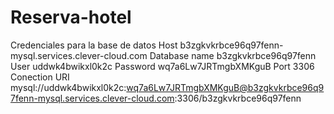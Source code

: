 # Reserva-hotel
Credenciales para la base de datos
Host
b3zgkvkrbce96q97fenn-mysql.services.clever-cloud.com
Database name
b3zgkvkrbce96q97fenn
User
uddwk4bwikxl0k2c
Password
wq7a6Lw7JRTmgbXMKguB
Port
3306
Conection URI
mysql://uddwk4bwikxl0k2c:wq7a6Lw7JRTmgbXMKguB@b3zgkvkrbce96q97fenn-mysql.services.clever-cloud.com:3306/b3zgkvkrbce96q97fenn
